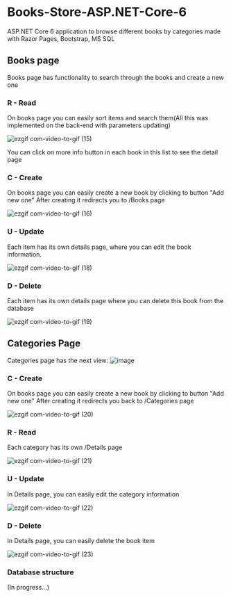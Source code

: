 # Books-Store-ASP.NET-Core-6
ASP.NET Core 6 application to browse different books by categories made with Razor Pages, Bootstrap, MS SQL

## Books page 
Books page has functionality to search through the books and create a new one 

### R - Read 
On books page you can easily sort items and search them(All this was implemented on the back-end with parameters updating) 

![ezgif com-video-to-gif (15)](https://github.com/sinarhen/Books-Store-ASP.NET-Core-6/assets/105736826/931451cf-4087-4a14-bfe8-e63eef85d3df)

You can click on more info button in each book in this list to see the detail page

### C - Create
On books page you can easily create a new book by clicking to button "Add new one"
After creating it redirects you to /Books page

![ezgif com-video-to-gif (16)](https://github.com/sinarhen/Books-Store-ASP.NET-Core-6/assets/105736826/1ebb1261-df77-4d72-b9e0-896e893a30cc)

### U - Update
Each item has its own details page, where you can edit the book information.

![ezgif com-video-to-gif (18)](https://github.com/sinarhen/Books-Store-ASP.NET-Core-6/assets/105736826/7ae93559-d69c-4e5e-b5b0-0a6bea311e27)

### D - Delete 
Each item has its own details page where you can delete this book from the database

![ezgif com-video-to-gif (19)](https://github.com/sinarhen/Books-Store-ASP.NET-Core-6/assets/105736826/681e3a7f-1e9f-483c-8680-aff5019e028b)

## Categories Page
Categories page has the next view:
![image](https://github.com/sinarhen/Books-Store-ASP.NET-Core-6/assets/105736826/49fab58a-ba99-4111-9c0f-c66105314f86)

### C - Create 
On books page you can easily create a new book by clicking to button "Add new one"
After creating it redirects you back to /Categories page

![ezgif com-video-to-gif (20)](https://github.com/sinarhen/Books-Store-ASP.NET-Core-6/assets/105736826/8749f4fe-156d-4728-909b-285966004d9c)

### R - Read 
Each category has its own /Details page

![ezgif com-video-to-gif (21)](https://github.com/sinarhen/Books-Store-ASP.NET-Core-6/assets/105736826/dcb076b5-5bfb-4867-aa74-41227e79ae9f)


### U - Update 
In Details page, you can easily edit the category information  

![ezgif com-video-to-gif (22)](https://github.com/sinarhen/Books-Store-ASP.NET-Core-6/assets/105736826/ff480fd7-130d-4a3c-a9c5-dcabe302c32b)


### D - Delete
In Details page, you can easily delete the book item 

![ezgif com-video-to-gif (23)](https://github.com/sinarhen/Books-Store-ASP.NET-Core-6/assets/105736826/b7850e15-ecc7-4906-8837-f9eefb512b6b)


### Database structure 
(In progress...)
